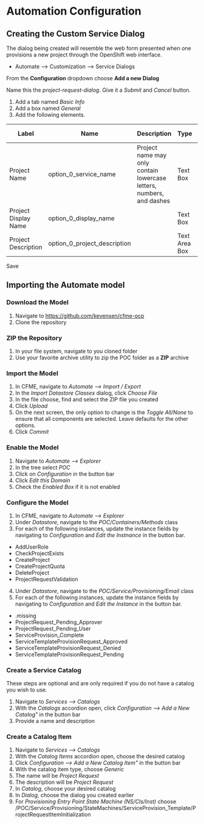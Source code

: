 # Automation Configuration
## Creating the Custom Service Dialog
The dialog being created will resemble the web form presented when one provisions a new project through the OpenShift web interface.
* Automate --> Customization --> Service Dialogs

From the **Configuration** dropdown choose **Add a new Dialog**

Name this the *project-request-dialog*.  Give it a *Submit* and *Cancel* button.

1. Add a tab named *Basic Info*
2. Add a box named *General*
3. Add the following elements.

| Label | Name | Description | Type | Required |  Validator Rule |
| ----- | ---- | ----------- | ---- | -------- | -------------- |
| Project Name | option_0_service_name | Project name may only contain lowercase letters, numbers, and dashes | Text Box | Yes | ^([a-z0-9]+-)*[a-z0-9]+$ |
| Project Display Name | option_0_display_name  | | Text Box | No | |
| Project Description | option_0_project_description | | Text Area Box | No |  |

Save

## Importing the Automate model
### Download the Model

1. Navigate to https://github.com/kevensen/cfme-ocp
2. Clone the repository

### ZIP the Repository

1. In your file system, navigate to you cloned folder
2. Use your favorite archive utility to zip the POC folder as a **ZIP** archive

### Import the Model

1. In CFME, navigate to *Automate --> Import / Export*
2. In the *Import Datastore Classes* dialog, click *Choose File*
3. In the file choose, find and select the ZIP file you created
4. Click *Upload*
5. On the next screen, the only option to change is the *Toggle All/None* to ensure that all components are selected.  Leave defaults for the other options.
6. Click *Commit*

### Enable the Model

1. Navigate to *Automate --> Explorer*
2. In the tree select *POC*
3. Click on *Configuration* in the button bar
4. Click *Edit this Domain*
5. Check the *Enabled Box* if it is not enabled

### Configure the Model

1. In CFME, navigate to *Automate --> Explorer*
2. Under *Datastore*, navigate to the *POC/Containers/Methods* class
3. For each of the following instances, update the instance fields by navigating to *Configuration* and *Edit the Instnance* in the button bar.
 * AddUserRole
 * CheckProjectExists
 * CreateProject
 * CreateProjectQuota
 * DeleteProject
 * ProjectRequestValidation
4. Under *Datastore*, navigate to the *POC/Service/Provisioning/Email* class
5. For each of the following instances, update the instance fields by navigating to *Configuration* and *Edit the Instance* in the button bar.
 * .missing
 * ProjectRequest_Pending_Approver
 * ProjectRequest_Pending_User
 * ServiceProvision_Complete
 * ServiceTemplateProvisionRequest_Approved
 * ServiceTemplateProvisionRequest_Denied
 * ServiceTemplateProvisionRequest_Pending

### Create a Service Catalog

These steps are optional and are only required if you do not have a catalog you wish to use.

1. Navigate to *Services --> Catalogs*
2. With the *Catalogs* accordion open, click *Configuration --> Add a New Catalog"* in the button bar
3. Provide a name and description

### Create a Catalog Item

1. Navigate to *Services --> Catalogs*
2. With the *Catalog Items* accordion open, choose the desired catalog
3. Click *Configuration --> Add a New Catalog Item"* in the button bar
4. With the catalog item type, choose *Generic*
5. The name will be *Project Request*
6. The description will be *Project Request*
7. In *Catalog*, choose your desired catalog
8. In *Dialog*, choose the dialog you created earlier
9. For *Provisioning Entry Point State Machine (NS/Cls/Inst)* choose /POC/Service/Provisioning/StateMachines/ServiceProvision_Template/ProjectRequestItemInitialization
